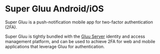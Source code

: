 # Super Gluu Android/iOS
Super Gluu is a push-notification mobile app for two-factor authentication (2FA).

Super Gluu is tightly bundled with the [Gluu Server](https://gluu.org/docs/ce) identity and access management platform, and can be used to achieve 2FA for web and mobile applications that leverage Gluu for authentication.
